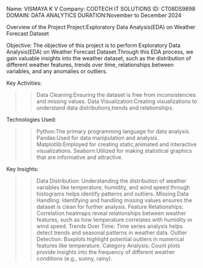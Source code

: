 Name: VISMAYA K V 
Company: CODTECH IT SOLUTIONS
ID: CT08DS9898
DOMAIN: DATA ANALYTICS
DURATION:November to December 2024

Overview of the Project
Project:Exploratory Data Analysis(EDA) on Weather Forecast Dataset

Objective:
The objective of this project is to perform Exploratory Data Analysis(EDA) on Weather Forecast Dataset.Through this EDA process, we gain valuable insights into the weather dataset,
such as the distribution of different weather features, trends over time, relationships between variables, and any anomalies or outliers.

Key Activities:
>>Data Cleaning:Ensuring the dataset is free from inconsistencies and missing values.
>>Data Visualization:Creating visualizations to understand data distributions,trends and relationships.

Technologies Used:
>>Python:The primary programming language for data analysis.
>>Pandas:Used for data manipulation and analysis.
>>Matplotlib:Employed for creating static,animated and interactive visualizations.
>>Seaborn:Utilized for making statistical graphics that are informative and attractive.

Key Insights:
>>Data Distribution: Understanding the distribution of weather variables like temperature, humidity, and wind speed through histograms helps identify patterns and outliers.
>>Missing Data Handling: Identifying and handling missing values ensures the dataset is clean for further analysis.
>>Feature Relationships: Correlation heatmaps reveal relationships between weather features, such as how temperature correlates with humidity or wind speed.
>>Trends Over Time: Time series analysis helps detect trends and seasonal patterns in weather data.
>>Outlier Detection: Boxplots highlight potential outliers in numerical features like temperature.
>>Category Analysis: Count plots provide insights into the frequency of different weather conditions (e.g., sunny, rainy).


